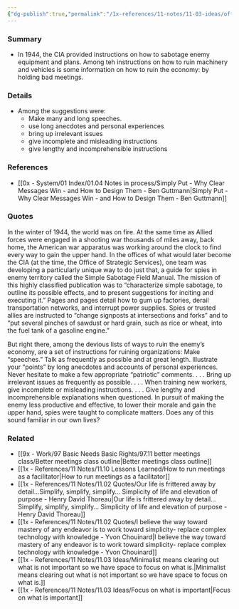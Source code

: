 ```yaml
---
{"dg-publish":true,"permalink":"/1x-references/11-notes/11-03-ideas/official-cia-advice-on-how-to-ruin-an-organization-hold-bad-meetings/","title":"Official CIA advice on how to ruin an organization","created":"2024-04-20T12:30:28.998+03:00","updated":"2024-04-20T12:37:35.108+03:00"}
---
```



### Summary
- In 1944, the CIA provided instructions on how to sabotage enemy equipment and plans. Among teh instructions on how to ruin machinery and vehicles is some information on how to ruin the economy: by holding bad meetings.

### Details
- Among the suggestions were:
	- Make many and long speeches.
	- use long anecdotes and personal experiences
	- bring up irrelevant issues
	- give incomplete and misleading instructions
	- give lengthy and incomprehensible instructions

### References
- [[0x - System/01 Index/01.04 Notes in process/Simply Put - Why Clear Messages Win - and How to Design Them - Ben Guttmann\|Simply Put - Why Clear Messages Win - and How to Design Them - Ben Guttmann]]

### Quotes
In the winter of 1944, the world was on fire. At the same time as Allied forces were engaged in
a shooting war thousands of miles away, back home, the American war apparatus was working around the clock to find every way to gain the upper hand. In the offices of what would later become the CIA (at the time, the Office of Strategic Services), one team was developing a particularly unique way to do just that, a guide for spies in enemy territory called the Simple Sabotage Field Manual. The mission of this highly classified publication was to “characterize simple sabotage, to outline its possible effects, and to present suggestions for inciting and executing it.” Pages and pages detail how to gum up factories, derail transportation networks, and interrupt power supplies. Spies or trusted allies are instructed to “change signposts at intersections and forks” and to “put several pinches of sawdust or hard grain, such as rice or wheat, into the fuel tank of a gasoline engine.”

But right there, among the devious lists of ways to ruin the enemy’s economy, are a set of instructions for ruining organizations: Make “speeches.” Talk as frequently as possible and at great length. Illustrate your “points” by long anecdotes and accounts of personal experiences. Never hesitate to make a few appropriate “patriotic” comments. . . . Bring up irrelevant issues as frequently as possible. . . . When training new workers, give incomplete or misleading instructions. . . . Give lengthy and incomprehensible explanations when questioned. In pursuit of making the enemy less productive and effective, to lower their morale and gain the upper hand, spies were taught to complicate matters. Does any of this sound familiar in our own lives?

### Related
- [[9x - Work/97 Basic Needs Basic Rights/97.11 better meetings class/Better meetings class outline\|Better meetings class outline]]
- [[1x - References/11 Notes/11.10 Lessons Learned/How to run meetings as a facilitator\|How to run meetings as a facilitator]]
- [[1x - References/11 Notes/11.02 Quotes/Our life is frittered away by detail…Simplify, simplify, simplify… Simplicity of life and elevation of purpose - Henry David Thoreau\|Our life is frittered away by detail…Simplify, simplify, simplify… Simplicity of life and elevation of purpose - Henry David Thoreau]]
- [[1x - References/11 Notes/11.02 Quotes/I believe the way toward mastery of any endeavor is to work toward simplicity- replace complex technology with knowledge - Yvon Chouinard\|I believe the way toward mastery of any endeavor is to work toward simplicity- replace complex technology with knowledge - Yvon Chouinard]]
- [[1x - References/11 Notes/11.03 Ideas/Minimalist means clearing out what is not important so we have space to focus on what is.\|Minimalist means clearing out what is not important so we have space to focus on what is.]]
- [[1x - References/11 Notes/11.03 Ideas/Focus on what is important\|Focus on what is important]]